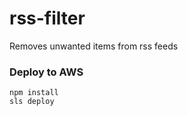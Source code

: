 # rss-filter
Removes unwanted items from rss feeds

### Deploy to AWS
```
npm install
sls deploy
```
